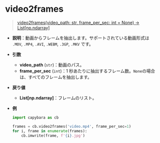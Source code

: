 # video2frames

> [video2frames(video_path: str, frame_per_sec: int = None) -> List[np.ndarray]](https://github.com/DocsaidLab/Capybara/blob/975d62fba4f76db59e715c220f7a2af5ad8d050e/capybara/vision/videotools/video2frames.py#L19)

- **説明**：動画からフレームを抽出します。サポートされている動画形式は `.MOV`, `.MP4`, `.AVI`, `.WEBM`, `.3GP`, `.MKV` です。

- **引数**

  - **video_path** (`str`)：動画のパス。
  - **frame_per_sec** (`int`)：1 秒あたりに抽出するフレーム数。`None`の場合は、すべてのフレームを抽出します。

- **戻り値**

  - **List[np.ndarray]**：フレームのリスト。

- **例**

  ```python
  import capybara as cb

  frames = cb.video2frames('video.mp4', frame_per_sec=1)
  for i, frame in enumerate(frames):
      cb.imwrite(frame, f'{i}.jpg')
  ```
